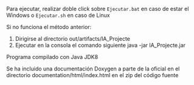 Para ejecutar, realizar doble click sobre ```Ejecutar.bat``` en caso de estar el Windows o ```Ejecutar.sh``` en caso de Linux

Si no funciona el método anterior:
1. Dirigirse al directorio out/artifacts/IA_Projecte
2.  Ejecutar en la consola el comando siguiente
    java -jar IA_Projecte.jar

Programa compilado con Java JDK8

Se ha incluido una documentación Doxygen a parte de la oficial en el directorio documentation/html/index.html en el zip del código fuente
